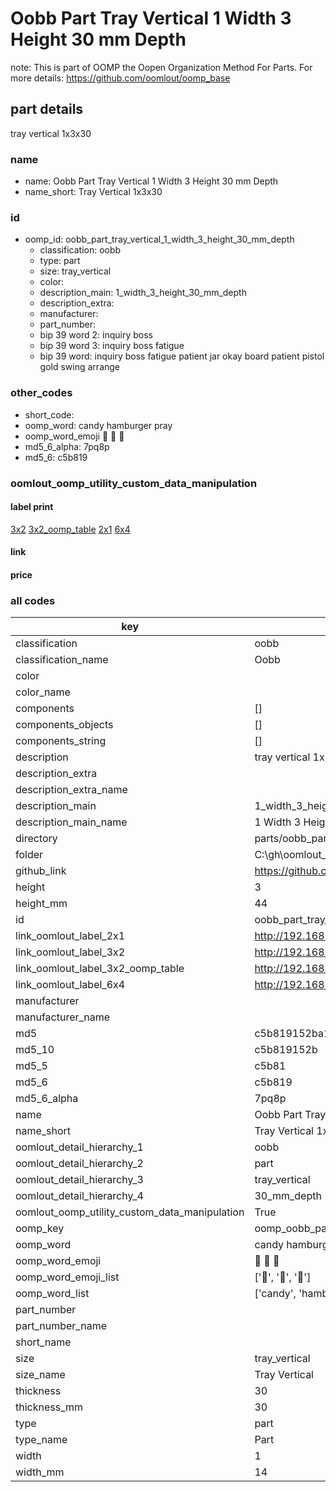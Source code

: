 # Oobb Part Tray Vertical 1 Width 3 Height 30 mm Depth  

note: This is part of OOMP the Oopen Organization Method For Parts. For more details: https://github.com/oomlout/oomp_base

##  part details
  



tray vertical 1x3x30



### name
* name: Oobb Part Tray Vertical 1 Width 3 Height 30 mm Depth
* name_short: Tray Vertical 1x3x30 
### id
* oomp_id: oobb_part_tray_vertical_1_width_3_height_30_mm_depth
  * classification: oobb
  * type: part
  * size: tray_vertical
  * color: 
  * description_main: 1_width_3_height_30_mm_depth
  * description_extra: 
  * manufacturer: 
  * part_number: 
  * bip 39 word 2: inquiry boss
  * bip 39 word 3: inquiry boss fatigue
  * bip 39 word: inquiry boss fatigue patient jar okay board patient pistol gold swing arrange

### other_codes
* short_code: 
* oomp_word: candy hamburger pray
* oomp_word_emoji :candy: :hamburger: :pray:
* md5_6_alpha: 7pq8p
* md5_6: c5b819






### oomlout_oomp_utility_custom_data_manipulation
#### label print
[3x2](http://192.168.1.245:1112/?label=oomp%207pq8p)
[3x2_oomp_table](http://192.168.1.108:1112/?label=oomp%207pq8p)
[2x1](http://192.168.1.242:1112/?label=oomp%207pq8p)
[6x4](http://192.168.1.55:1112/?label=oomp%207pq8p)    

#### link

                              

#### price







### all codes 
| key | value |  
| --- | --- |  
| classification | oobb |  
| classification_name | Oobb |  
| color |  |  
| color_name |  |  
| components | [] |  
| components_objects | [] |  
| components_string | [] |  
| description | tray vertical 1x3x30 |  
| description_extra |  |  
| description_extra_name |  |  
| description_main | 1_width_3_height_30_mm_depth |  
| description_main_name | 1 Width 3 Height 30 mm Depth |  
| directory | parts/oobb_part_tray_vertical_1_width_3_height_30_mm_depth |  
| folder | C:\gh\oomlout_oobb_version_4_generated_parts\parts\oobb_part_tray_vertical_1_width_3_height_30_mm_depth |  
| github_link | https://github.com/oomlout/oomlout_oomp_part_src/tree/main/parts/oobb_part_tray_vertical_1_width_3_height_30_mm_depth |  
| height | 3 |  
| height_mm | 44 |  
| id | oobb_part_tray_vertical_1_width_3_height_30_mm_depth |  
| link_oomlout_label_2x1 | http://192.168.1.242:1112/?label=oomp%207pq8p |  
| link_oomlout_label_3x2 | http://192.168.1.245:1112/?label=oomp%207pq8p |  
| link_oomlout_label_3x2_oomp_table | http://192.168.1.108:1112/?label=oomp%207pq8p |  
| link_oomlout_label_6x4 | http://192.168.1.55:1112/?label=oomp%207pq8p |  
| manufacturer |  |  
| manufacturer_name |  |  
| md5 | c5b819152ba1031667bbaa10a7868ba6 |  
| md5_10 | c5b819152b |  
| md5_5 | c5b81 |  
| md5_6 | c5b819 |  
| md5_6_alpha | 7pq8p |  
| name | Oobb Part Tray Vertical 1 Width 3 Height 30 mm Depth |  
| name_short | Tray Vertical 1x3x30  |  
| oomlout_detail_hierarchy_1 | oobb |  
| oomlout_detail_hierarchy_2 | part |  
| oomlout_detail_hierarchy_3 | tray_vertical |  
| oomlout_detail_hierarchy_4 | 30_mm_depth |  
| oomlout_oomp_utility_custom_data_manipulation | True |  
| oomp_key | oomp_oobb_part_tray_vertical_1_width_3_height_30_mm_depth |  
| oomp_word | candy hamburger pray |  
| oomp_word_emoji | :candy: :hamburger: :pray: |  
| oomp_word_emoji_list | [':candy:', ':hamburger:', ':pray:'] |  
| oomp_word_list | ['candy', 'hamburger', 'pray'] |  
| part_number |  |  
| part_number_name |  |  
| short_name |  |  
| size | tray_vertical |  
| size_name | Tray Vertical |  
| thickness | 30 |  
| thickness_mm | 30 |  
| type | part |  
| type_name | Part |  
| width | 1 |  
| width_mm | 14 |  
